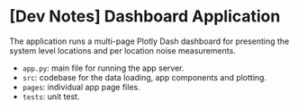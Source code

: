 # [Dev Notes] Dashboard Application

The application runs a multi-page Plotly Dash dashboard for presenting the system level locations and per location noise measurements.

- `app.py`: main file for running the app server.
- `src`: codebase for the data loading, app components and plotting.
- `pages`: individual app page files.
- `tests`: unit test.